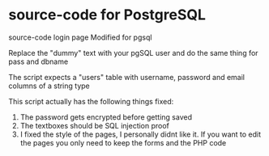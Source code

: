 # source-code for PostgreSQL
source-code login page Modified for pgsql

Replace the "dummy" text with your pgSQL user and do the same thing for pass and dbname

The script expects a "users" table with username, password and email columns of a string type

This script actually has the following things fixed:
1. The password gets encrypted before getting saved
2. The textboxes should be SQL injection proof
3. I fixed the style of the pages, I personally didnt like it.
If you want to edit the pages you only need to keep the forms and the PHP code